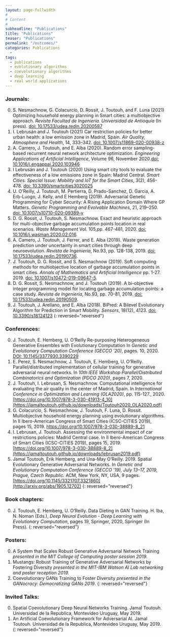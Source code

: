 ```yaml
---
layout: page-fullwidth
#
# Content
#
subheadline: "Publications"
title: "Publications"
teaser: "Publications"
permalink: "/outcomes/"
categories: Publications
  - 
tags:
  - publications
  - evolutionary algorithms
  - coevolutionary algorithms
  - deep learning
  - real world applications
---
```



### Journals:
0. S. Nesmachnow, G. Colacurcio, D. Rossit, J. Toutouh, and F. Luna (2021) Optimizing household energy planning in Smart cities: a multiobjective approach. *Revista Facultad de Ingeniería. Universidad de Antioquia* (In press). [doi: 10.17533/udea.redin.20200587](https://zenodo.org/record/4574067) 
0. I. Lebrusán and J. Toutouh (2021) Car restriction policies for better urban health: a  low emission zone in Madrid, Spain. *Air Quality, Atmosphere and Health*, 14, 333–342. [doi: 10.1007/s11869-020-00938-z](https://jamaltoutouh.github.io/downloads/Car_restriction_policies.pdf)
0. A. Camero, J. Toutouh, and E. Alba (2020). Random error sampling-based recurrent neural network architecture optimization. *Engineering Applications of Artificial Intelligence*, Volume 96, November 2020.[doi: 10.1016/j.engappai.2020.103946](https://jamaltoutouh.github.io/downloads/eaai2020.pdf)
0. I Lebrusán and J. Toutouh (2020) Using smart city tools to evaluate the effectiveness of a low emissions zone in Spain: Madrid Central. *Smart Cities. Special Issue: Mobility and IoT for the Smart Cities*, 3(2), 456-478. [doi: 10.3390/smartcities3020025](https://zenodo.org/record/4574092)
0. U. O’Reilly, J. Toutouh, M. Pertierra, D. Prado-Sanchez, D. Garcia, A. Erb-Luogo, J. Kelly, and E Hemberg (2019). Adversarial Genetic Programming for Cyber Security: A Rising Application Domain Where GP Matters. *Genetic Programming and Evolvable Machines*, 21, 219–250. [doi: 10.1007/s10710-020-09389-y](https://jamaltoutouh.github.io/downloads/gp_that_matters_adversarial_sec.pdf)
0. D. G. Rossit, J. Toutouh, S. Nesmachnow. Exact and heuristic approach for multi-objective garbage accumulation points location in real scenarios. *Waste Management* Vol. 105,pp. 467-481, 2020. [doi: 10.1016/j.wasman.2020.02.016](https://jamaltoutouh.github.io/downloads/wastemanagement2020.pdf).
0. A. Camero, J. Toutouh, J. Ferrer, and E. Alba (2019). Waste generation prediction under uncertainty in smart cities through deep neuroevolution. *Revista de Ingeniería*, No.93, pp. 128-138, 2019. [doi: 10.17533/udea.redin.20190736](https://zenodo.org/record/3494160). 
0. J. Toutouh, D. G. Rossit, and S. Nesmachnow (2019). Soft computing methods for multiobjective location of garbage accumulation points in smart cities. *Annals of Mathematics and Artificial Intelligence*  pp. 1-27. 2019. [doi: 10.1007/s10472-019-09647-5](https://zenodo.org/record/4574025).
0. D. G. Rossit, S. Nesmachnow, and J. Toutouh (2019). A bi-objective integer programming model for locating garbage accumulation points: a case study. *Revista de Ingeniería*, No.93, pp. 70-81, 2019. [doi: 10.17533/udea.redin.20190509](https://zenodo.org/record/3462621). 
0. J. Toutouh, J. Arellano, and E. Alba (2018). BiPred: A Bilevel Evolutionary Algorithm for Prediction in Smart Mobility. *Sensors*, 18(12), 4123. [doi: 10.3390/s18124123](https://zenodo.org/record/4576878) 
{: reversed="reversed"}

### Conferences:
0. J. Toutouh, E. Hemberg, U. O’Reilly Re-purposing Heterogeneous Generative Ensembles with Evolutionary Computation In *Genetic and Evolutionary Computation Conference (GECCO ’20)*, pages. 10, 2020. [DOI: 10.1145/3377930.3390229 ](https://arxiv.org/abs/2003.13532)
0. E. Perez, S. Nesmachnow, J. Toutouh, E. Hemberg, U. O’Reilly. Parallel/distributed implementation of cellular training for generative adversarial neural networks. In *10th IEEE Workshop Parallel/Distributed Combinatorics and Optimization (PDCO 2020)*, pages 7, 2020.
0. J. Toutouh, I. Lebrusan, S. Nesmachnow. Computational intelligence for evaluating the air quality in the center of Madrid, Spain. In *International Conference in Optimization and Learning (OLA2020)*, pp. 115-127., 2020. [https://doi.org/10.1007/978-3-030-41913-4_10](https://jamaltoutouh.github.io/downloads/Toutouh2020_OLA2020.pdf)
0. G. Colacurcio, S. Nesmachnow, J. Toutouh, F. Luna, D. Rossit. Multiobjective household energy planning using evolutionary algorithms. In II Ibero-American Congress of Smart Cities (ICSC-CITIES 2019), pages 15, 2019. https://doi.org/10.1007/978-3-030-38889-8_21
0. I. Lebrusan, J. Toutouh. Assessing the environmental impact of car restrictions policies: Madrid Central case. In II Ibero-American Congress of Smart Cities (ICSC-CITIES 2019), pages 15, 2019. [https://doi.org/10.1007/978-3-030-38889-8_2](https://jamaltoutouh.github.io/downloads/lebrusan2019.pdf)
0. Jamal Toutouh, Erik Hemberg, and Una-May O’Reilly. 2019. Spatial Evolutionary Generative Adversarial Networks. In *Genetic and Evolutionary Computation Conference (GECCO ’19), July 13–17, 2019, Prague, Czech Republic.* ACM, New York, NY, USA, 9 pages. [https://doi.org/10.1145/3321707.3321860](http://arxiv.org/abs/1905.12702)
{: reversed="reversed"}

### Book chapters:
0. J. Toutouh, E. Hemberg, U. O’Reilly. Data Dieting in GAN Training. H. Iba, N. Noman (Eds.), *Deep Neural Evolution - Deep Learning with Evolutionary Computation*, pages 19, Springer, 2020, Springer (In Press).
{: reversed="reversed"}


### Posters:
0. A System that Scales Robust Generative Adversarial Network Training *presented in the MIT College of Computing poster session 2019.*
0. Mustangs: Robust Training of Generative Adversarial Networks by Fostering Diversity *presented in the MIT-IBM Watson AI Lab networking and poster reception 2019.*
0. Coevolutionary GANs Training to Foster Diversity *presented in the GANocracy: Democratizing GANs 2019*.
{: reversed="reversed"}

### Invited Talks:
0. Spatial Coevolutionary Deep Neural Networks Training. Jamal Toutouh. Universidad de la Republica, Montevideo Uruguay, May 2019.
0. An Artificial Coevolutionary Framework for Adversarial AI. Jamal Toutouh. Universidad de la Republica, Montevideo Uruguay, May 2019.
{: reversed="reversed"}
